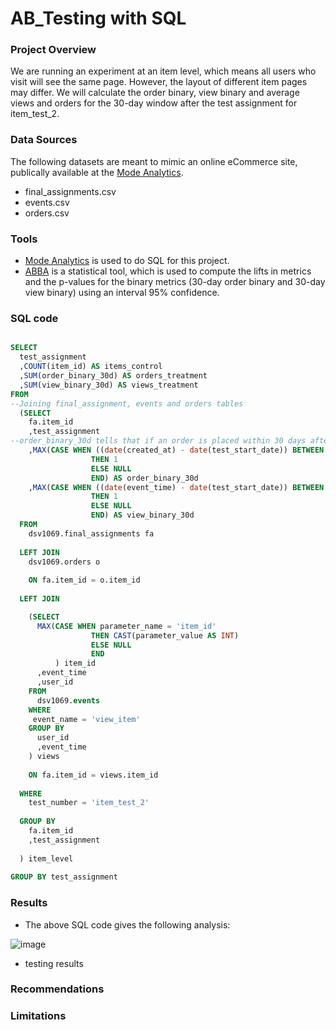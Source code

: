 # AB_Testing with SQL


### Project Overview
We are running an experiment at an item level, which means all users who visit will see the same page. However, the layout of different item pages may differ. We will calculate the order binary, view binary and average views and orders for the 30-day window after the test assignment for item_test_2.


### Data Sources
The following datasets are meant to mimic an online eCommerce site, publically available at the [Mode Analytics](https://mode.com/).
- final_assignments.csv
- events.csv
- orders.csv

### Tools
- [Mode Analytics](https://mode.com/) is used to do SQL for this project.
- [ABBA](https://thumbtack.github.io/abba/demo/abba.html) is a statistical tool, which is used to compute the lifts in metrics and the p-values for the binary metrics (30-day order binary and 30-day view binary) using an interval 95% confidence. 

### SQL code 

```sql

SELECT
  test_assignment
  ,COUNT(item_id) AS items_control
  ,SUM(order_binary_30d) AS orders_treatment
  ,SUM(view_binary_30d) AS views_treatment
FROM
--Joining final_assignment, events and orders tables
  (SELECT 
    fa.item_id 
    ,test_assignment
--order_binary_30d tells that if an order is placed within 30 days after the test     
    ,MAX(CASE WHEN ((date(created_at) - date(test_start_date)) BETWEEN 0 AND 30)
                  THEN 1
                  ELSE NULL
                  END) AS order_binary_30d
    ,MAX(CASE WHEN ((date(event_time) - date(test_start_date)) BETWEEN 0 AND 30)
                  THEN 1 
                  ELSE NULL
                  END) AS view_binary_30d
  FROM 
    dsv1069.final_assignments fa
  
  LEFT JOIN 
    dsv1069.orders o 
    
    ON fa.item_id = o.item_id
  
  LEFT JOIN 

    (SELECT 
      MAX(CASE WHEN parameter_name = 'item_id' 
                  THEN CAST(parameter_value AS INT) 
                  ELSE NULL
                  END
          ) item_id
      ,event_time
      ,user_id
    FROM 
      dsv1069.events
    WHERE 
     event_name = 'view_item'
    GROUP BY 
      user_id
      ,event_time
    ) views
  
    ON fa.item_id = views.item_id
  
  WHERE
    test_number = 'item_test_2'
  
  GROUP BY 
    fa.item_id 
    ,test_assignment
  
  ) item_level
  
GROUP BY test_assignment

```

### Results

- The above SQL code gives the following analysis:
  
![image](https://github.com/MuhammadShamoon/AB_Testing/assets/52103515/e2e9cd1c-6699-4406-b480-83c5ba07d3f4)


- testing results 

### Recommendations


### Limitations
